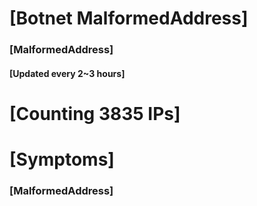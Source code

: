 # [Botnet MalformedAddress]
### [MalformedAddress]
#### [Updated every 2~3 hours]

# [Counting 3835 IPs]

# [Symptoms] 
###   [MalformedAddress]
